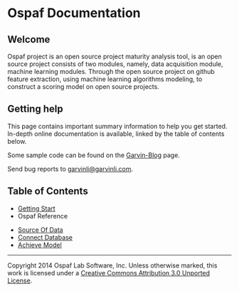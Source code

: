 # Ospaf Documentation

## Welcome 

Ospaf project is an open source project maturity analysis tool, is an open source project consists of two modules, namely, data acquisition module, machine learning modules. Through the open source project on github feature extraction, using machine learning algorithms modeling, to construct a scoring model on open source projects.

## Getting help

This page contains important summary information to help you get started. In-depth online documentation is available, linked by the table of contents below.

Some sample code can be found on the [Garvin-Blog](http://blog.csdn.net/buptgshengod) page.

Send bug reports to garvinli@garvinli.com.

## Table of Contents

+ [Getting Start](reference/GettingStart.md)
+ Ospaf Reference
 - [Source Of Data](reference/SourceOfData.md)
 - [Connect Database](reference/ConnectDatabas.md)
 - [Achieve Model](reference/AchieveModel.md)

- - -
Copyright 2014 Ospaf Lab Software, Inc. Unless otherwise marked, this work is licensed under a [Creative Commons Attribution 3.0 Unported License](http://creativecommons.org/licenses/by/3.0/).
